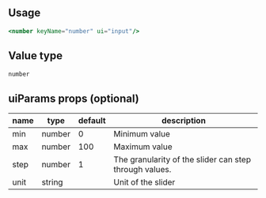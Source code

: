## Usage

```jsx
<number keyName="number" ui="input"/>
```

<!-- STORY -->

## Value type

```js
number
```

## uiParams props (optional)

<table>
  <thead>
    <tr>
      <th>name</th>
      <th>type</th>
      <th>default</th>
      <th>description</th>
    </tr>
  </thead>
  <tbody>
    <tr>
      <td>min</td>
      <td>number</td>
      <td>0</td>
      <td>Minimum value</td>
    </tr>
    <tr>
      <td>max</td>
      <td>number</td>
      <td>100</td>
      <td>Maximum value</td>
    </tr>
    <tr>
      <td>step</td>
      <td>number</td>
      <td>1</td>
      <td>The granularity of the slider can step through values.</td>
    </tr>
    <tr>
      <td>unit</td>
      <td>string</td>
      <td></td>
      <td>Unit of the slider</td>
    </tr>
  </tbody>
</table>